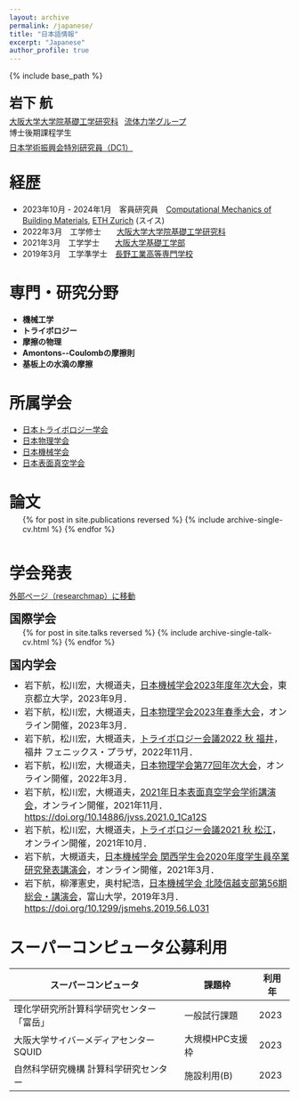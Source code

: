```yaml
---
layout: archive
permalink: /japanese/
title: "日本語情報"
excerpt: "Japanese"
author_profile: true
---
```


{% include base_path %}

<p style="margin-bottom:  1.5em;"></p>
<p style="margin-bottom: -0.5em;">
  <font size="5"><b>岩下 航</b></font>
</p>

[大阪大学大学院基礎工学研究科](https://www.es.osaka-u.ac.jp/ja/)
&ensp;[流体力学グループ](https://fm.me.es.osaka-u.ac.jp/index.html) <br>
博士後期課程学生
<p style="margin-bottom: -0.5em; "></p>

[日本学術振興会特別研究員（DC1）](https://www.jsps.go.jp/j-pd/index.html)
<p style="margin-bottom: -0.5em; "></p>

経歴
=====

* 2023年10月 - 2024年1月　客員研究員　[Computational Mechanics of Building Materials](https://ifb.ethz.ch/compmech/), [ETH Zurich](https://ethz.ch/en.html) (スイス)
* 2022年3月　工学修士　　[大阪大学大学院基礎工学研究科](https://www.es.osaka-u.ac.jp/ja/)
* 2021年3月　工学学士　　[大阪大学基礎工学部](https://www.es.osaka-u.ac.jp/ja/)
* 2019年3月　工学準学士　[長野工業高等専門学校](https://www.nagano-nct.ac.jp/english/index.php)

<p style="margin-bottom: 1.5em; "></p>

専門・研究分野
======
* <b>機械工学</b>
* <b>トライボロジー</b>
* <b>摩擦の物理</b>
* <b>Amontons--Coulombの摩擦則</b>
* <b>基板上の水滴の摩擦</b>

所属学会
=====
* [日本トライボロジー学会](https://www.tribology.jp/index.html)
* [日本物理学会](https://www.jps.or.jp/)
* [日本機械学会](https://www.jsme.or.jp/)
* [日本表面真空学会](https://www.jvss.jp/)

<p style="margin-bottom: 2em; "></p>

論文
=====
<p style="margin-bottom: -1em; "></p>
<ul>{% for post in site.publications reversed %}
  {% include archive-single-cv.html %}
{% endfor %}</ul>

<p style="margin-bottom: 3.5em; "></p>

学会発表
=====
<p style="margin-bottom: -0.5em; "></p>

[外部ページ（researchmap）に移動](https://researchmap.jp/wataruiwashita/presentations?limit=100&lang=ja)

<p style="margin-bottom: -1.0em; "></p>

国際学会
------
<p style="margin-bottom: -1em; "></p>

<ul>{% for post in site.talks reversed %}
  {% include archive-single-talk-cv.html %}
{% endfor %}</ul>

<p style="margin-bottom: -1em; "></p>

国内学会
-------
<p style="margin-bottom: -0.5em; "></p>

<font size="3">
<ul>
  <li> 岩下航，松川宏，大槻道夫，<a href="https://confit.atlas.jp/guide/event/jsme2023/top" target="_blank">日本機械学会2023年度年次大会</a>，東京都立大学，2023年9月．</li>
  <li> 岩下航，松川宏，大槻道夫，<a href="https://onsite.gakkai-web.net/jps/jps_search/2023sp/index.html" target="_blank">日本物理学会2023年春季大会</a>，オンライン開催，2023年3月．</li>
  <li> 岩下航，松川宏，大槻道夫，<a href="https://www.tribology.jp/conference/tribology_conference/22fukui/index.html" target="_blank">トライボロジー会議2022 秋 福井</a>，福井 フェニックス・プラザ，2022年11月．</li>
  <li>  岩下航，松川宏，大槻道夫，<a href="https://onsite.gakkai-web.net/jps/jps_search/2022sp/index.html" target="_blank">日本物理学会第77回年次大会</a>，オンライン開催，2022年3月．</li>
  <li>  岩下航，松川宏，大槻道夫，<a href="https://www.jvss.jp/annual/mtg2021/" target="_blank">2021年日本表面真空学会学術講演会</a>，オンライン開催，2021年11月．<a href="https://doi.org/10.14886/jvss.2021.0_1Ca12S" target="_blank">https://doi.org/10.14886/jvss.2021.0_1Ca12S</a> </li>
  <li>  岩下航，松川宏，大槻道夫，<a href="https://www.tribology.jp/conference/tribology_conference/21matsue/index.html" target="_blank">トライボロジー会議2021 秋 松江</a>，オンライン開催，2021年10月．</li>
  <li>  岩下航，大槻道夫，<a href="https://confit.atlas.jp/guide/event/ksconf2021s/top" target="_blank">日本機械学会 関西学生会2020年度学生員卒業研究発表講演会</a>，オンライン開催，2021年3月．</li>
  <li>  岩下航，柳澤憲史，奥村紀浩，<a href="https://www.jsme.or.jp/conference/hsconf19/" target="_blank">日本機械学会 北陸信越支部第56期総会・講演会</a>，富山大学，2019年3月．<a href="https://doi.org/10.1299/jsmehs.2019.56.L031" target="_blank">https://doi.org/10.1299/jsmehs.2019.56.L031</a> </li>
</ul>
</font>

<p style="margin-bottom: 2em; "></p>

スーパーコンピュータ公募利用
=====

|  スーパーコンピュータ  |  課題枠  |  利用年  |
| ---- | ---- | ---- |
|  理化学研究所計算科学研究センター 「富岳」  |  一般試行課題  | 2023 |
|  大阪大学サイバーメディアセンター SQUID  |  大規模HPC支援枠  | 2023 |
|  自然科学研究機構 計算科学研究センター  |  施設利用(B)  | 2023 |

[ethyrep]:https://leadinghouseasia.ethz.ch/funding-instruments/mobility-grants/young-researchers-exchange-programmes/young-researchers--exchange-programme---special-2023-call.html
